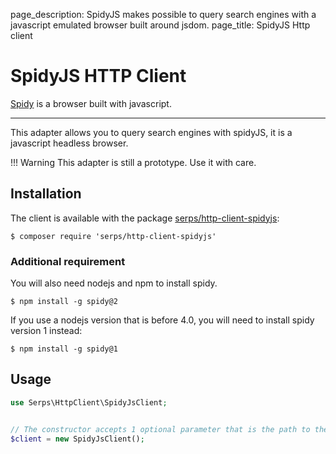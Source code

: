 page_description: SpidyJS makes possible to query search engines with a javascript emulated browser built around jsdom.
page_title: SpidyJS Http client

SpidyJS HTTP Client
===================

[Spidy](github.com/serp-spider/spidyjs) is a browser built with javascript. 

---

This adapter allows you to query search engines with spidyJS, it is a javascript headless browser. 

!!! Warning 
    This adapter is still a prototype. Use it with care.

Installation
------------

The client is available with the package 
[serps/http-client-spidyjs](https://packagist.org/packages/serps/http-client-spidyjs): 

``$ composer require 'serps/http-client-spidyjs'``


### Additional requirement

You will also need nodejs and npm to install spidy.

```
$ npm install -g spidy@2
```

If you use a nodejs version that is before 4.0, you will need to install spidy version 1 instead:

```
$ npm install -g spidy@1
```

## Usage

```php
use Serps\HttpClient\SpidyJsClient;


// The constructor accepts 1 optional parameter that is the path to the spidyjs binaries (default to 'spidyjs')
$client = new SpidyJsClient();
```
